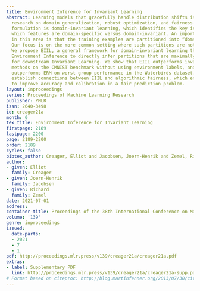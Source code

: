 ```yaml
---
title: Environment Inference for Invariant Learning
abstract: Learning models that gracefully handle distribution shifts is central to
  research on domain generalization, robust optimization, and fairness. A promising
  formulation is domain-invariant learning, which identifies the key issue of learning
  which features are domain-specific versus domain-invariant. An important assumption
  in this area is that the training examples are partitioned into “domains” or “environments”.
  Our focus is on the more common setting where such partitions are not provided.
  We propose EIIL, a general framework for domain-invariant learning that incorporates
  Environment Inference to directly infer partitions that are maximally informative
  for downstream Invariant Learning. We show that EIIL outperforms invariant learning
  methods on the CMNIST benchmark without using environment labels, and significantly
  outperforms ERM on worst-group performance in the Waterbirds dataset. Finally, we
  establish connections between EIIL and algorithmic fairness, which enables EIIL
  to improve accuracy and calibration in a fair prediction problem.
layout: inproceedings
series: Proceedings of Machine Learning Research
publisher: PMLR
issn: 2640-3498
id: creager21a
month: 0
tex_title: Environment Inference for Invariant Learning
firstpage: 2189
lastpage: 2200
page: 2189-2200
order: 2189
cycles: false
bibtex_author: Creager, Elliot and Jacobsen, Joern-Henrik and Zemel, Richard
author:
- given: Elliot
  family: Creager
- given: Joern-Henrik
  family: Jacobsen
- given: Richard
  family: Zemel
date: 2021-07-01
address:
container-title: Proceedings of the 38th International Conference on Machine Learning
volume: '139'
genre: inproceedings
issued:
  date-parts:
  - 2021
  - 7
  - 1
pdf: http://proceedings.mlr.press/v139/creager21a/creager21a.pdf
extras:
- label: Supplementary PDF
  link: http://proceedings.mlr.press/v139/creager21a/creager21a-supp.pdf
# Format based on citeproc: http://blog.martinfenner.org/2013/07/30/citeproc-yaml-for-bibliographies/
---
```


